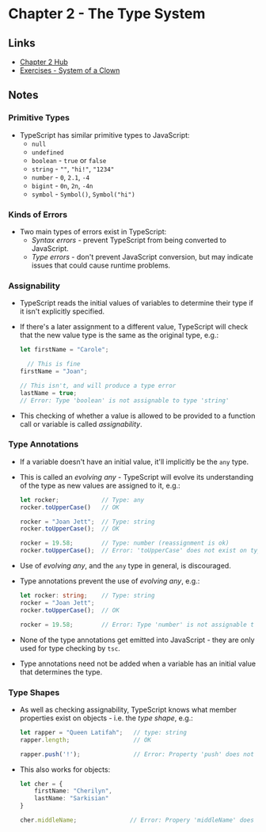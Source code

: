 # Chapter 2 - The Type System

## Links

- [Chapter 2 Hub][ref-chapter02-hub]
- [Exercises - System of a Clown][ref-chapter02-exercises-system-of-a-clown]


## Notes

### Primitive Types

- TypeScript has similar primitive types to JavaScript:
    - `null`
    - `undefined`
    - `boolean` - `true` or `false`
    - `string` - `""`, `"hi!"`, `"1234"`
    - `number` - `0`, `2.1`, `-4`
    - `bigint` - `0n`, `2n`, `-4n`
    - `symbol` - `Symbol()`, `Symbol("hi")`


### Kinds of Errors

- Two main types of errors exist in TypeScript:
    - _Syntax errors_ - prevent TypeScript from being converted to JavaScript.
    - _Type errors_ - don't prevent JavaScript conversion, but may indicate
      issues that could cause runtime problems.


### Assignability

- TypeScript reads the initial values of variables to determine their type if it
  isn't explicitly specified.

- If there's a later assignment to a different value, TypeScript will check that
  the new value type is the same as the original type, e.g.:

    ```typescript
    let firstName = "Carole";

      // This is fine
    firstName = "Joan";

    // This isn't, and will produce a type error
    lastName = true;
    // Error: Type 'boolean' is not assignable to type 'string'
    ```

- This checking of whether a value is allowed to be provided to a function call
  or variable is called _assignability_.


### Type Annotations

- If a variable doesn't have an initial value, it'll implicitly be the `any`
  type.

- This is called an _evolving any_ - TypeScript will evolve its understanding of
  the type as new values are assigned to it, e.g.:

    ```typescript
    let rocker;            // Type: any
    rocker.toUpperCase()   // OK

    rocker = "Joan Jett";  // Type: string
    rocker.toUpperCase();  // OK

    rocker = 19.58;        // Type: number (reassignment is ok)
    rocker.toUpperCase();  // Error: 'toUpperCase' does not exist on type 'number'
    ```

- Use of _evolving any_, and the `any` type in general, is discouraged.

- Type annotations prevent the use of _evolving any_, e.g.:

    ```typescript
    let rocker: string;    // Type: string
    rocker = "Joan Jett";
    rocker.toUpperCase();  // OK

    rocker = 19.58;        // Error: Type 'number' is not assignable t otype 'string'
    ```

- None of the type annotations get emitted into JavaScript - they are only used
  for type checking by `tsc`.

- Type annotations need not be added when a variable has an initial value that
  determines the type.


### Type Shapes

- As well as checking assignability, TypeScript knows what member properties
  exist on objects - i.e. the _type shape_, e.g.:

    ```typescript
    let rapper = "Queen Latifah";   // type: string
    rapper.length;                  // OK

    rapper.push('!');               // Error: Property 'push' does not exist on type 'string'
    ```

- This also works for objects:

    ```typescript
    let cher = {
        firstName: "Cherilyn",
        lastName: "Sarkisian"
    }

    cher.middleName;               // Error: Propery 'middleName' does not exist on type...
    ```



<!-- References -->

[ref-chapter02-hub]: https://www.learningtypescript.com/the-type-system/
[ref-chapter02-exercises-system-of-a-clown]: https://www.learningtypescript.com/the-type-system/system-of-a-clown/
